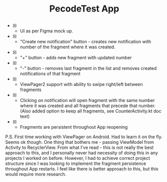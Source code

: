 # <p align=center> PecodeTest App <p>

- [x] - UI as per Figma mock up.
- [x] - "Create new notification" button - creates new notification with number of the fragment where it was created.
- [x] - "+" button - adds new fragment with updated number
- [x] - "-" button - removes last fragment in the list and removes created notifications of that fragment
- [x] - ViewPager2 support with ability to swipe right/left between fragments
- [x] - Clicking on notification will open fragment with the same number where it was created and all fragments that precede that number. (Also added option to keep all fragments, see CounterActivity.kt doc text)
- [x] - Fragments are persistent throughout App reopening

P.S.
First time working with ViewPager on Android. Had to learn it on the fly. Seems ok though.
One thing that bothers me - passing ViewModel from Activity to RecyclerView. From what I've read - this is not really the best approach to this,
and I personally never had necessity of doing this in any projects I worked on before.
However, I had to achieve correct project structure since I was looking to implement the fragment persistence throughout App restarts.
I feel like there is better approach to this, but this would require more research.